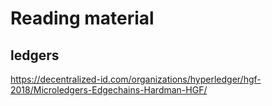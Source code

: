 # Reading material

## ledgers
https://decentralized-id.com/organizations/hyperledger/hgf-2018/Microledgers-Edgechains-Hardman-HGF/  

